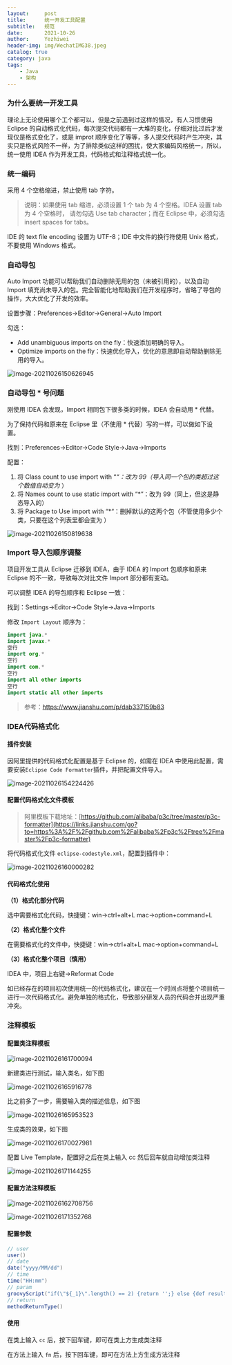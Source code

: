 ```yaml
---
layout:     post
title:      统一开发工具配置
subtitle:   规范
date:       2021-10-26
author:     Yezhiwei
header-img: img/WechatIMG38.jpeg
catalog: true
category: java
tags:
    - Java
    - 架构
---
```



### 为什么要统一开发工具

理论上无论使用哪个工个都可以，但是之前遇到过这样的情况，有人习惯使用 Eclipse 的自动格式化代码，每次提交代码都有一大堆的变化，仔细对比过后才发现仅是格式变化了，或是 improt 顺序变化了等等，多人提交代码时产生冲突，其实只是格式风险不一样，为了排除类似这样的困扰，使大家编码风格统一，所以，统一使用 IDEA 作为开发工具，代码格式和注释格式统一化。

### 统一编码

采用 4 个空格缩进，禁止使用 tab 字符。

> 说明：如果使用 tab 缩进，必须设置 1 个 tab 为 4 个空格。IDEA 设置 tab 为 4 个空格时， 请勿勾选 Use tab character；而在 Eclipse 中，必须勾选 insert spaces for tabs。

IDE 的 text file encoding 设置为 UTF-8；IDE 中文件的换行符使用 Unix 格式，不要使用 Windows 格式。

### 自动导包

Auto Import 功能可以帮助我们自动删除无用的包（未被引用的），以及自动 Import 填充尚未导入的包。完全智能化地帮助我们在开发程序时，省略了导包的操作，大大优化了开发的效率。

设置步骤：Preferences→Editor→General→Auto Import

勾选：

- Add unambiguous imports on the fly：快速添加明确的导入。
- Optimize imports on the fly：快速优化导入，优化的意思即自动帮助删除无用的导入。

![image-20211026150626945](https://gitee.com/yzhw/img/raw/master/img/image-20211026150626945.png)

### 自动导包 * 号问题

刚使用 IDEA 会发现，Import 相同包下很多类的时候，IDEA 会自动用 * 代替。

为了保持代码和原来在 Eclipse 里（不使用 * 代替）写的一样，可以做如下设置。

找到：Preferences→Editor→Code Style→Java→Imports

配置：

1. 将 Class count to use import with “*“：改为 99（导入同一个包的类超过这个数值自动变为* ）
2. 将 Names count to use static import with “*”：改为 99（同上，但这是静态导入的）
3. 将 Package to Use import with “*“：删掉默认的这两个包（不管使用多少个类，只要在这个列表里都会变为 ）

![image-20211026150819638](https://gitee.com/yzhw/img/raw/master/img/image-20211026150819638.png)

### Import 导入包顺序调整

项目开发工具从 Eclipse 迁移到 IDEA，由于 IDEA 的 Import 包顺序和原来 Eclipse 的不一致，导致每次对比文件 Import 部分都有变动。

可以调整 IDEA 的导包顺序和 Eclipse 一致：

找到：Settings→Editor→Code Style→Java→Imports

修改 `Import Layout` 顺序为：

```java
import java.*
import javax.*
空行
import org.*
空行
import com.*
空行
import all other imports
空行
import static all other imports
```



> 参考：https://www.jianshu.com/p/dab337159b83

### IDEA代码格式化

#### 插件安装

因阿里提供的代码格式化配置是基于 Eclipse 的，如需在 IDEA 中使用此配置，需要安装`Eclipse Code Formatter`插件，并把配置文件导入。

![image-20211026154224426](https://gitee.com/yzhw/img/raw/master/img/image-20211026154224426.png)



#### 配置代码格式化文件模板

> 阿里模板下载地址：[https://github.com/alibaba/p3c/tree/master/p3c-formatter](https://links.jianshu.com/go?to=https%3A%2F%2Fgithub.com%2Falibaba%2Fp3c%2Ftree%2Fmaster%2Fp3c-formatter)

将代码格式化文件 `eclipse-codestyle.xml`，配置到插件中：

![image-20211026160000282](https://gitee.com/yzhw/img/raw/master/img/image-20211026160000282.png)



#### 代码格式化使用

**（1）格式化部分代码**

选中需要格式化代码，快捷键：win->ctrl+alt+L   mac->option+command+L

**（2）格式化整个文件**

在需要格式化的文件中，快捷键：win->ctrl+alt+L  mac->option+command+L

**（3）格式化整个项目（慎用）**

IDEA 中，项目上右键->Reformat Code

如已经存在的项目初次使用统一的代码格式化，建议在一个时间点将整个项目统一进行一次代码格式化。避免单独的格式化，导致部分研发人员的代码合并出现严重冲突。

### 注释模板

#### 配置类注释模板

![image-20211026161700094](https://gitee.com/yzhw/img/raw/master/img/image-20211026161700094.png)

新建类进行测试，输入类名，如下图

![image-20211026165916778](https://gitee.com/yzhw/img/raw/master/img/image-20211026165916778.png)

比之前多了一步，需要输入类的描述信息，如下图

![image-20211026165953523](https://gitee.com/yzhw/img/raw/master/img/image-20211026165953523.png)

生成类的效果，如下图

![image-20211026170027981](https://gitee.com/yzhw/img/raw/master/img/image-20211026170027981.png)

配置 Live Template，配置好之后在类上输入 cc 然后回车就自动增加类注释

![image-20211026171144255](https://gitee.com/yzhw/img/raw/master/img/image-20211026171144255.png)

#### 配置方法注释模板

![image-20211026162708756](https://gitee.com/yzhw/img/raw/master/img/image-20211026162708756.png)



![image-20211026171352768](https://gitee.com/yzhw/img/raw/master/img/image-20211026171352768.png)

#### 配置参数

```java
// user
user()
// date
date("yyyy/MM/dd")
// time
time("HH:mm")
// param
groovyScript("if(\"${_1}\".length() == 2) {return '';} else {def result=''; def params=\"${_1}\".replaceAll('[\\\\[|\\\\]|\\\\s]', '').split(',').toList();for(i = 0; i < params.size(); i++) {result+='\\n' + ' * @param ' + params[i] + ' '}; return result;}", methodParameters());
// return
methodReturnType()
```

#### 使用

在类上输入 `cc` 后，按下回车键，即可在类上方生成类注释

在方法上输入 `fn` 后，按下回车键，即可在方法上方生成方法注释

